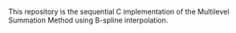 This repository is the sequential C implementation of the Multilevel Summation Method using B-spline interpolation.
